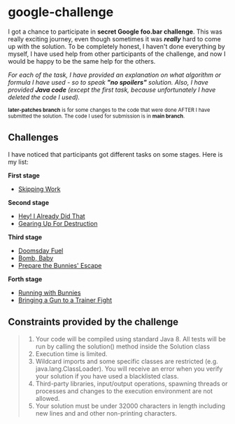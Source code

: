 # google-challenge
I got a chance to participate in **secret Google foo.bar challenge**. This was really exciting journey, even though sometimes it was **_really_** hard to come up with the solution. 
To be completely honest, I haven't done everything by myself, I have used help from other participants of the challenge, and now I would be happy to be the same help for the others.

*For each of the task, I have provided an explanation on what algorithm or formula I have used - so to speak **"no spoilers"** solution. Also, I have provided **Java code** (except the first task, because unfortunately I have deleted the code I used).*

<sub>**later-patches branch** is for some changes to the code that were done AFTER I have submitted the solution. The code I used for submission is in **main branch**.</sub>

## Challenges
I have noticed that participants got different tasks on some stages. Here is my list:

**First stage**
- [Skipping Work](https://github.com/yanamlnk/google-challenge/tree/main/skipping-work)

**Second stage**
- [Hey! I Already Did That](https://github.com/yanamlnk/google-challenge/tree/main/hey-i-already-did-that)
- [Gearing Up For Destruction](https://github.com/yanamlnk/google-challenge/tree/main/gearing-up-for-destruction)

**Third stage**
- [Doomsday Fuel](https://github.com/yanamlnk/google-challenge/tree/main/doomsday-fuel)
- [Bomb, Baby](https://github.com/yanamlnk/google-challenge/tree/main/bomb-baby)
- [Prepare the Bunnies' Escape](https://github.com/yanamlnk/google-challenge/tree/main/prepare-the-bunnies-escape)

**Forth stage**
- [Running with Bunnies](https://github.com/yanamlnk/google-challenge/tree/main/running-with-bunnies)
- [Bringing a Gun to a Trainer Fight](https://github.com/yanamlnk/google-challenge/tree/main/bringing-a-gun-to-a-trainer-fight)

## Constraints provided by the challenge
> 1. Your code will be compiled using standard Java 8. All tests will be run by calling the solution() method inside the Solution class
> 2. Execution time is limited.
> 3. Wildcard imports and some specific classes are restricted (e.g. java.lang.ClassLoader). You will receive an error when you verify your solution if you have used a blacklisted class.
> 4. Third-party libraries, input/output operations, spawning threads or processes and changes to the execution environment are not allowed.
> 5. Your solution must be under 32000 characters in length including new lines and and other non-printing characters.

